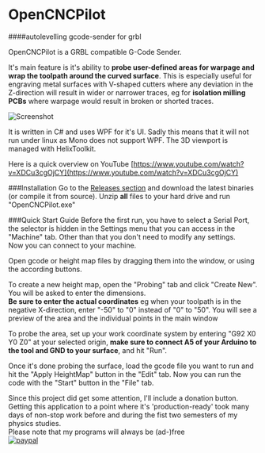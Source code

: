 # OpenCNCPilot
####autolevelling gcode-sender for grbl

OpenCNCPilot is a GRBL compatible G-Code Sender.

It's main feature is it's ability to **probe user-defined areas for warpage and wrap the toolpath around the curved surface**.
This is especially useful for engraving metal surfaces with V-shaped cutters where any deviation in the Z-direction will result in wider or narrower traces, eg for **isolation milling PCBs** where warpage would result in broken or shorted traces.

![Screenshot](https://raw.githubusercontent.com/martin2250/OpenCNCPilot/master/img/Screenshot.png)

It is written in C# and uses WPF for it's UI. Sadly this means that it will not run under linux as Mono does not support WPF.
The 3D viewport is managed with HelixToolkit.

Here is a quick overview on YouTube [https://www.youtube.com/watch?v=XDCu3cgOjCY](https://www.youtube.com/watch?v=XDCu3cgOjCY)  

###Installation
Go to the [Releases section](https://github.com/martin2250/OpenCNCPilot/releases/latest) and download the latest binaries (or compile it from source).
Unzip **all** files to your hard drive and run "OpenCNCPilot.exe"

###Quick Start Guide
Before the first run, you have to select a Serial Port, the selector is hidden in the Settings menu that you can access in the "Machine" tab. Other than that you don't need to modify any settings.  
Now you can connect to your machine.

Open gcode or height map files by dragging them into the window, or using the according buttons.

To create a new height map, open the "Probing" tab and click "Create New". You will be asked to enter the dimensions.  
**Be sure to enter the actual coordinates** eg when your toolpath is in the negative X-direction, enter "-50" to "0" instead of "0" to "50".
You will see a preview of the area and the individual points in the main window

To probe the area, set up your work coordinate system by entering "G92 X0 Y0 Z0" at your selected origin, **make sure to connect A5 of your Arduino to the tool and GND to your surface**, and hit "Run".

Once it's done probing the surface, load the gcode file you want to run and hit the "Apply HeightMap" button in the "Edit" tab.
Now you can run the code with the "Start" button in the "File" tab.



Since this project did get some attention, I'll include a donation button. Getting this application to a point where it's 'production-ready' took many days of non-stop work before and during the fist two semesters of my physics studies.  
Please note that my programs will always be (ad-)free  
[![paypal](https://www.paypalobjects.com/en_US/i/btn/btn_donateCC_LG.gif)](https://www.paypal.com/cgi-bin/webscr?cmd=_s-xclick&hosted_button_id=7F783UGMYHRWN)
